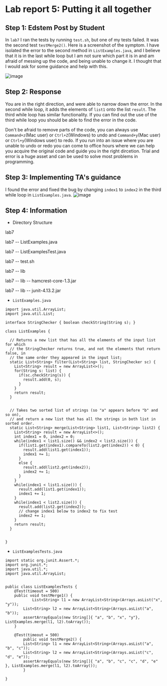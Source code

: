 # Lab report 5: Putting it all together

## Step 1: Edstem Post by Student
In `lab7` I ran the tests by running `test.sh`, but one of my tests failed. It was the second test `testMerge2()`. Here is a screenshot of the symptom. I have isolated the error to the 
second method in `ListExamples.java`, and I believe that it is in the last while loop but I am not sure which part it is in and am afraid of messing up the code, and being unable to 
change it. I thought that I would ask for some guidance and help with this.

![image](https://github.com/adutt1010/cse15l-lab-reports/assets/146874656/dc8e8d82-72c3-4a7b-8de1-1b9220ef9dbf)

## Step 2: Response
You are in the right direction, and were able to narrow down the error. In the second while loop, it adds the elements of `list1` onto the list `result`. The third while loop has similar
functionality. If you can find out the use of the third while loop you should be able to find the error in the code. 

Don't be afraid to remove parts of the code, you can always use `Command+z`(Mac user) or `Ctrl+Z`(Windows) to undo and `Command+y`(Mac user) or `Ctrl+y`(Windows user) to redo. 
If you run into an issue where you are unable to undo or redo you can come to 
office hours where we can help you acquire the original code and guide you in the right dircetion. Trial and error is a huge asset and can be used to solve most problems in 
programming.

## Step 3: Implementing TA's guidance
I found the error and fixed the bug by changing `index1` to `index2` in the third while loop in `ListExamples.java`.
![image](https://github.com/adutt1010/cse15l-lab-reports/assets/146874656/c74185eb-1a77-4eb3-86ed-43100dc7c4d8)


## Step 4: Information
- Directory Structure

lab7

lab7 -- ListExamples.java

lab7 -- ListExamplesTest.java

lab7 --  test.sh

lab7 -- lib

lab7 -- lib -- hamcrest-core-1.3.jar

lab7 -- lib -- junit-4.13.2.jar

- `ListExamples.java`
```
import java.util.ArrayList;
import java.util.List;

interface StringChecker { boolean checkString(String s); }

class ListExamples {

  // Returns a new list that has all the elements of the input list for which
  // the StringChecker returns true, and not the elements that return false, in
  // the same order they appeared in the input list;
  static List<String> filter(List<String> list, StringChecker sc) {
    List<String> result = new ArrayList<>();
    for(String s: list) {
      if(sc.checkString(s)) {
        result.add(0, s);
      }
    }
    return result;
  }


  // Takes two sorted list of strings (so "a" appears before "b" and so on),
  // and return a new list that has all the strings in both list in sorted order.
  static List<String> merge(List<String> list1, List<String> list2) {
    List<String> result = new ArrayList<>();
    int index1 = 0, index2 = 0;
    while(index1 < list1.size() && index2 < list2.size()) {
      if(list1.get(index1).compareTo(list2.get(index2)) < 0) {
        result.add(list1.get(index1));
        index1 += 1;
      }
      else {
        result.add(list2.get(index2));
        index2 += 1;
      }
    }
    while(index1 < list1.size()) {
      result.add(list1.get(index1));
      index1 += 1;
    }
    while(index1 < list2.size()) {
      result.add(list2.get(index2));
      // change index1 below to index2 to fix test
      index2 += 1;
    }
    return result;
  }


}
```


- `ListExamplesTests.java`
```
import static org.junit.Assert.*;
import org.junit.*;
import java.util.*;
import java.util.ArrayList;


public class ListExamplesTests {
	@Test(timeout = 500)
	public void testMerge1() {
    		List<String> l1 = new ArrayList<String>(Arrays.asList("x", "y"));
		List<String> l2 = new ArrayList<String>(Arrays.asList("a", "b"));
		assertArrayEquals(new String[]{ "a", "b", "x", "y"}, ListExamples.merge(l1, l2).toArray());
	}
	
	@Test(timeout = 500)
        public void testMerge2() {
		List<String> l1 = new ArrayList<String>(Arrays.asList("a", "b", "c"));
		List<String> l2 = new ArrayList<String>(Arrays.asList("c", "d", "e"));
		assertArrayEquals(new String[]{ "a", "b", "c", "c", "d", "e" }, ListExamples.merge(l1, l2).toArray());
        }
		
}

``` 
